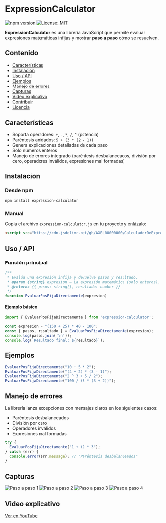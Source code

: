 # ExpressionCalculator

[![npm version](https://img.shields.io/npm/v/expression-calculator.svg)](https://www.npmjs.com/package/expression-calculator)  [![License: MIT](https://img.shields.io/badge/License-MIT-yellow.svg)](./LICENSE)

**ExpressionCalculator** es una librería JavaScript que permite evaluar expresiones matemáticas infijas y mostrar **paso a paso** cómo se resuelven.

## Contenido

* [Características](#características)
* [Instalación](#instalación)
* [Uso / API](#uso--api)
* [Ejemplos](#ejemplos)
* [Manejo de errores](#manejo-de-errores)
* [Capturas](#capturas)
* [Video explicativo](#video-explicativo)
* [Contribuir](#contribuir)
* [Licencia](#licencia)

## Características

* Soporta operadores: `+`, `-`, `*`, `/`, `^` (potencia)
* Paréntesis anidados: `5 + (3 * (2 - 1))`
* Genera explicaciones detalladas de cada paso
* Solo números enteros
* Manejo de errores integrado (paréntesis desbalanceados, división por cero, operadores inválidos, expresiones mal formadas)

## Instalación

### Desde npm

```bash
npm install expression-calculator
```

### Manual

Copia el archivo `expression-calculator.js` en tu proyecto y enlázalo:

```html
<script src="https://cdn.jsdelivr.net/gh/AXEL00000000/CalculadorDeExpresionesConPasos/ExpressionCalculator.js"></script>
```

## Uso / API

### Función principal

```js
/**
 * Evalúa una expresión infija y devuelve pasos y resultado.
 * @param {string} expresion — La expresión matemática (solo enteros).
 * @returns {{ pasos: string[], resultado: number }}
 */
function EvaluarPosFijaDirectamente(expresion)
```

#### Ejemplo básico

```js
import { EvaluarPosFijaDirectamente } from 'expression-calculator';

const expresion = "(150 + 25) * 40 - 100";
const { pasos, resultado } = EvaluarPosFijaDirectamente(expresion);
console.log(pasos.join('\n'));
console.log(`Resultado final: ${resultado}`);
```

## Ejemplos

```js
EvaluarPosFijaDirectamente("10 + 5 * 2");
EvaluarPosFijaDirectamente("(4 + 2) * (3 - 1)");
EvaluarPosFijaDirectamente("2 ^ 3 + 5 / 2");
EvaluarPosFijaDirectamente("100 / (5 * (3 + 2))");
```

## Manejo de errores

La librería lanza excepciones con mensajes claros en los siguientes casos:

* Paréntesis desbalanceados
* División por cero
* Operadores inválidos
* Expresiones mal formadas

```js
try {
  EvaluarPosFijaDirectamente("1 + (2 * 3");
} catch (err) {
  console.error(err.message); // "Paréntesis desbalanceados"
}
```

## Capturas

![Paso a paso 1](https://github.com/user-attachments/assets/b183b3ad-87cb-47e6-91a8-b2f8287ae83b)
![Paso a paso 2](https://github.com/user-attachments/assets/5535e276-3ef3-4743-b808-3788a2eca2bc)
![Paso a paso 3](https://github.com/user-attachments/assets/39bb30bb-89a3-4256-9720-bc458e1be451)
![Paso a paso 4](https://github.com/user-attachments/assets/20c30b5e-b8c2-4f5a-84f8-d60d3025f834)

## Video explicativo

[Ver en YouTube](https://www.youtube.com/watch?v=EZ95ZWEAcHM)

